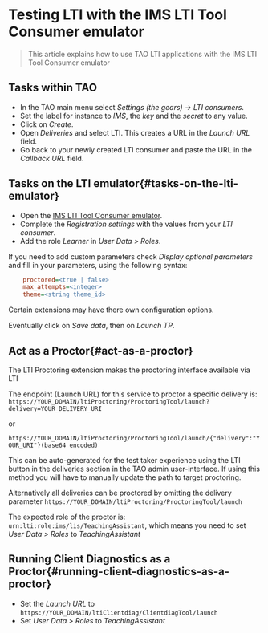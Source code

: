 # Testing LTI with the IMS LTI Tool Consumer emulator

> This article explains how to use TAO LTI applications with the IMS LTI Tool Consumer emulator

## Tasks within TAO

- In the TAO main menu select *Settings (the gears) -> LTI consumers*. 
- Set the label for instance to *IMS*, the *key* and the *secret* to any value. 
- Click on *Create*.
- Open *Deliveries* and select LTI. This creates a URL in the *Launch URL* field. 
- Go back to your newly created LTI consumer and paste the URL in the *Callback URL* field.


## Tasks on the LTI emulator{#tasks-on-the-lti-emulator}

- Open the [IMS LTI Tool Consumer emulator](http://lti.tools/test/tc.php).
- Complete the *Registration settings* with the values from your *LTI consumer*. 
- Add the role *Learner* in *User Data > Roles*. 

If you need to add custom parameters check *Display optional parameters* and fill in your parameters, using the following syntax:

```ini
    proctored=<true | false>
    max_attempts=<integer>
    theme=<string theme_id>
```
Certain extensions may have there own configuration options. 

Eventually click on *Save data*, then on *Launch TP*.

## Act as a Proctor{#act-as-a-proctor}

The LTI Proctoring extension makes the proctoring interface available via LTI

The endpoint (Launch URL) for this service to proctor a specific delivery is:
`https://YOUR_DOMAIN/ltiProctoring/ProctoringTool/launch?delivery=YOUR_DELIVERY_URI`

or

`https://YOUR_DOMAIN/ltiProctoring/ProctoringTool/launch/{"delivery":"YOUR_URI"}(base64 encoded)`

This can be auto-generated for the test taker experience using the LTI button in the deliveries section in the TAO admin user-interface. If using this method you will have to manually update the path to target proctoring.

Alternatively all deliveries can be proctored by omitting the delivery parameter
`https://YOUR_DOMAIN/ltiProctoring/ProctoringTool/launch`

The expected role of the proctor is:
`urn:lti:role:ims/lis/TeachingAssistant`, which means you need to set *User Data > Roles* to *TeachingAssistant*

## Running Client Diagnostics as a Proctor{#running-client-diagnostics-as-a-proctor}

- Set the *Launch URL* to `https://YOUR_DOMAIN/ltiClientdiag/ClientdiagTool/launch`
- Set *User Data > Roles* to *TeachingAssistant*